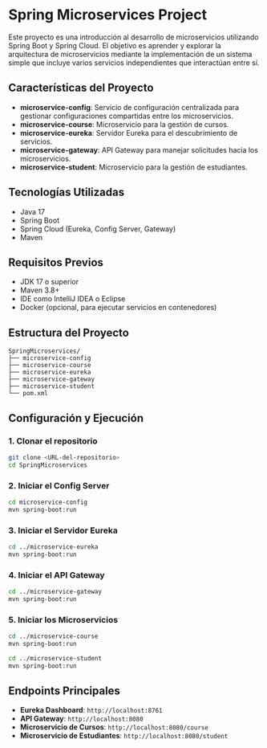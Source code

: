 # Spring Microservices Project

Este proyecto es una introducción al desarrollo de microservicios utilizando Spring Boot y Spring Cloud. El objetivo es aprender y explorar la arquitectura de microservicios mediante la implementación de un sistema simple que incluye varios servicios independientes que interactúan entre sí.

## Características del Proyecto

- **microservice-config**: Servicio de configuración centralizada para gestionar configuraciones compartidas entre los microservicios.
- **microservice-course**: Microservicio para la gestión de cursos.
- **microservice-eureka**: Servidor Eureka para el descubrimiento de servicios.
- **microservice-gateway**: API Gateway para manejar solicitudes hacia los microservicios.
- **microservice-student**: Microservicio para la gestión de estudiantes.

## Tecnologías Utilizadas

- Java 17
- Spring Boot
- Spring Cloud (Eureka, Config Server, Gateway)
- Maven

## Requisitos Previos

- JDK 17 o superior
- Maven 3.8+
- IDE como IntelliJ IDEA o Eclipse
- Docker (opcional, para ejecutar servicios en contenedores)

## Estructura del Proyecto

```
SpringMicroservices/
├── microservice-config
├── microservice-course
├── microservice-eureka
├── microservice-gateway
├── microservice-student
└── pom.xml
```

## Configuración y Ejecución

### 1. Clonar el repositorio

```bash
git clone <URL-del-repositorio>
cd SpringMicroservices
```

### 2. Iniciar el Config Server

```bash
cd microservice-config
mvn spring-boot:run
```

### 3. Iniciar el Servidor Eureka

```bash
cd ../microservice-eureka
mvn spring-boot:run
```

### 4. Iniciar el API Gateway

```bash
cd ../microservice-gateway
mvn spring-boot:run
```

### 5. Iniciar los Microservicios

```bash
cd ../microservice-course
mvn spring-boot:run

cd ../microservice-student
mvn spring-boot:run
```

## Endpoints Principales

- **Eureka Dashboard**: `http://localhost:8761`
- **API Gateway**: `http://localhost:8080`
- **Microservicio de Cursos**: `http://localhost:8080/course`
- **Microservicio de Estudiantes**: `http://localhost:8080/student`
